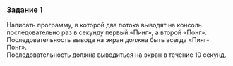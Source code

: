 ### Задание 1
Написать программу, в которой два потока выводят на консоль последовательно раз в
секунду первый «Пинг», а второй «Понг».  </br>
Последовательность вывода на экран должна быть всегда «Пинг-Понг». </br>
Последовательность должна выводиться на экран в течение 10 секунд. </br>
